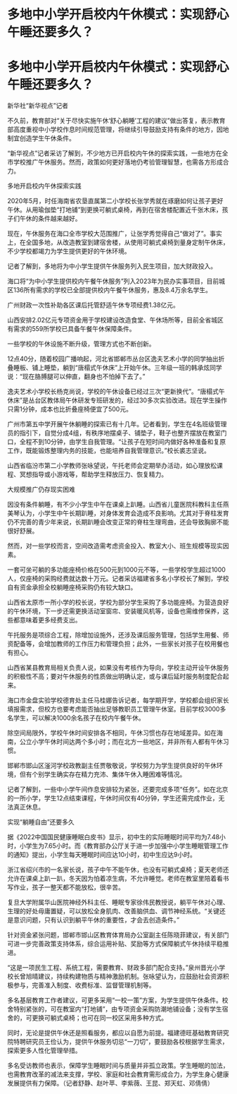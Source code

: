# 多地中小学开启校内午休模式：实现舒心午睡还要多久？

# 多地中小学开启校内午休模式：实现舒心午睡还要多久？

新华社“新华视点”记者

不久前，教育部对“关于尽快实施午休‘舒心躺睡’工程的建议”做出答复，表示教育部高度重视中小学校作息时间规范管理，将继续引导鼓励支持有条件的地方，因地制宜创造学生午休条件。

“新华视点”记者采访了解到，不少地方已开启校内午休的探索实践，一些地方在全市学校推广午休服务。然而，政策如何更好落地仍考验管理智慧，也需各方形成合力。

多地开启校内午休探索实践

2020年5月，时任海南省农垦直属第二小学校长张学秀就在琢磨如何让孩子更好午休。从用瑜伽垫“打地铺”到更换可躺式桌椅，再到在宿舍楼配置近千张木床，孩子们午休的条件越来越好。

现在，午休服务在海口全市学校大范围推广，让张学秀觉得自己“做对了”。事实上，在全国多地，从改造教室到建宿舍楼，从使用可躺式桌椅到量身定制午休床，不少学校都竭力为学生提供更好的午休环境。

记者了解到，多地将为中小学生提供午休服务列入民生项目，加大财政投入。

海口将“为中小学生提供校内午餐午休服务”列入2023年为民办实事项目，目前城区136所有需求的学校已全部提供校内午餐午休服务，惠及8.4万余名学生。

广州财政一次性补助各区课后托管舒适午休专项经费1.38亿元。

山西安排2.02亿元专项资金用于学校建设改造食堂、午休场所等，目前全省城区有需求的559所学校已具备午餐午休保障条件。

一些学校的午休设施不断升级，管理方式也不断创新。

12点40分，随着校园广播响起，河北省邯郸市丛台区逸夫艺术小学的同学抽出折叠睡板、铺上睡垫，躺到“唐榻式午休床”上开始午休。三年级一班的韩承炫同学说：“现在胳膊腿可以伸直，翻身也不怕掉下去了。”

逸夫艺术小学校长杨克尚说，学校的午休设备已经过三次“更新换代”。“唐榻式午休床”是丛台区教体局午休研发专班研发的，经过30多次实验改进。现在学生操作只需1分钟，成本也比折叠座椅便宜了500元。

广州市第五中学开展午休躺睡的探索已有十几年。记者看到，学生在4名班级管理员的指引下，自觉分成4组，有秩序地摆桌子、铺垫子，鞋子也整齐摆放在教室门口，全程不到10分钟，由学生自我管理。“让孩子在短时间内做好各种准备和复原工作，既能锻炼整理内务的技能，也能培养自我管理意识。”校长裘志坚说。

山西省临汾市第二小学教师张咏望说，午托老师会定期举办活动，如心理放松课程、冥想指导或小游戏等，帮助学生释放压力、恢复精力。

大规模推广仍存现实困难

因没有条件躺睡，有不少小学生中午在课桌上趴睡。山西省儿童医院科教科主任燕美琴认为，小学生中午长期趴睡，对身体发育会造成不良影响。尤其对于脊柱发育仍不完善的青少年来说，长期趴睡会改变正常的脊柱生理弯曲，还会导致胸廓不能很好舒展。

然而，对一些学校而言，空间改造需考虑资金投入、教室大小、班生规模等现实因素。

一套可坐可躺的多功能座椅价格在500元到1000元不等，一些学校学生超过1000人，仅座椅的采购经费就达数十万元。记者采访福建省多名小学校长了解到，学校自有资金承担全校躺睡座椅采购仍有较大缺口。

山西省太原市一所小学的校长说，学校为部分学生采购了多功能座椅。为营造良好的午休环境，下一步还需更换活动室窗帘、安装暖风机等，设备也需维修保养，这些都意味着更多经费支出。

午托服务是项综合工程，除增加设施外，还涉及课后服务管理，包括学生用餐、师资配备等，会增加教师的工作压力和管理负担；此外，一些家长对孩子在校用餐也有担心。

山西省某县教育局相关负责人说，如果没有考核作为导向，学校主动开设午休服务的积极性不高；要对午休服务的性质做出明确认定，或与课后延时服务制度配合起来。

海口市金盘实验学校德育处主任马桂娜告诉记者，每学期开学，学校都会组织家长填报需求，但校方也要考虑能否抽出足够教职员工管理午休室。目前学校3000多名学生，可以解决1000余名孩子在校内午餐午休。

除空间局限外，学校午休时间安排各不相同，午休习惯也存在地域差异。如在海南，公立小学午休时间达两个多小时；而在北方一些地区，并非所有人都有午休习惯。

邯郸市邯山区滏河学校政教副主任贾敬敬说，学校努力为学生提供良好的午休环境，但有个别学生确实存在精力充沛、集体午休入睡困难等情况。

记者了解到，一些中小学午间作息安排较为紧张，还要完成多项“任务”。如在北京的一所小学，学生12点结束课程，午休时间仅有40分钟，学生还需完成作业，无法真正休息。

实现“躺睡自由”还要多久

据《2022中国国民健康睡眠白皮书》显示，初中生的实际睡眠时间平均为7.48小时，小学生为7.65小时。而《教育部办公厅关于进一步加强中小学生睡眠管理工作的通知》提出，小学生每天睡眠时间应达10小时，初中生应达9小时。

浙江省绍兴市的一名家长说，孩子中午不能午休，也没有可躺式桌椅；夏天老师还允许在课桌上趴一趴，冬天因为怕着凉生病，不允许睡觉。老师在教室里陪着看书写作业，孩子一整天都不能放松，很辛苦。

复旦大学附属华山医院神经外科主任、睡眠专家徐伟民教授说，躺平午休对心理、生理的好处毋庸置疑，可以放松全身肌肉、改善脑供血、调节神经系统。“关键还是意识问题，只有认识到躺平午休的重要性，才会去创造条件。”

针对资金紧张问题，邯郸市邯山区教育体育局办公室副主任陈晓菲建议，有关部门可进一步完善政策支持体系，综合运用补贴、奖励等方式保障躺式午休持续平稳推进。

“这是一项民生工程、系统工程，需要教育、财政多部门配合支持。”泉州晋光小学校长曾旭晴建议，持续构建物质与精神激励机制。张咏望认为，应鼓励社会资源积极参与，完善准入制度、收费标准、监督管理机制等。

多名基层教育工作者建议，可更多采用“一校一策”方案，为学生提供午休条件。校舍特别紧张的，可在教室内“打地铺”，由专项资金采购防潮地铺设备；没有学生宿舍的，可更换可躺式桌椅；也可在同一校区采用多种方式。

同时，无论是提供午休还是照看服务，都应以自愿为前提。福建德旺基础教育研究院特聘研究员王俭认为，提供午休服务切忌“一刀切”，要鼓励各校根据学生需求，探索更多人性化管理举措。

多名受访教师也表示，保障学生睡眠时间与质量并非孤立政策。学生睡眠的加法，也需教育改革的减法来支撑，学校、家庭和社会教育需形成合力，为学生身心健康发展提供有力保障。（记者舒静、赵叶苹、李紫薇、王昆、郑天虹、邓倩倩）

